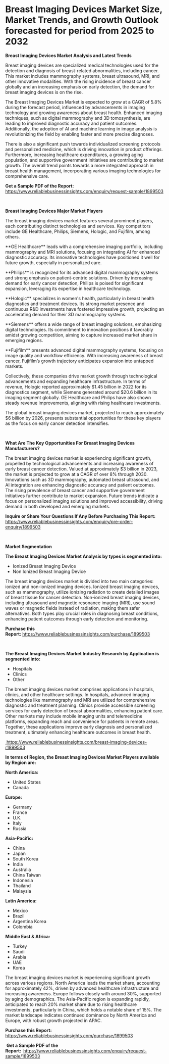 <p><h1>Breast Imaging Devices Market Size, Market Trends, and Growth Outlook forecasted for period from 2025 to 2032</h1></p><p><strong>Breast Imaging Devices Market Analysis and Latest Trends</strong></p>
<p><p>Breast imaging devices are specialized medical technologies used for the detection and diagnosis of breast-related abnormalities, including cancer. This market includes mammography systems, breast ultrasound, MRI, and other innovative modalities. With the rising incidence of breast cancer globally and an increasing emphasis on early detection, the demand for breast imaging devices is on the rise.</p><p>The Breast Imaging Devices Market is expected to grow at a CAGR of 5.8% during the forecast period, influenced by advancements in imaging technology and growing awareness about breast health. Enhanced imaging techniques, such as digital mammography and 3D tomosynthesis, are leading to improved diagnostic accuracy and patient outcomes. Additionally, the adoption of AI and machine learning in image analysis is revolutionizing the field by enabling faster and more precise diagnoses.</p><p>There is also a significant push towards individualized screening protocols and personalized medicine, which is driving innovation in product offerings. Furthermore, increasing healthcare expenditures, a growing aging population, and supportive government initiatives are contributing to market growth. The overall trend points towards a more integrated approach in breast health management, incorporating various imaging technologies for comprehensive care.</p></p>
<p><strong>Get a Sample PDF of the Report:&nbsp;</strong> <a href="https://www.reliablebusinessinsights.com/enquiry/request-sample/1899503?utm_campaign=1113&utm_medium=2&utm_source=Github&utm_content=ia&utm_term=16042025&utm_id=breast-imaging-devices">https://www.reliablebusinessinsights.com/enquiry/request-sample/1899503</a></p>
<p>&nbsp;</p>
<p><strong>Breast Imaging Devices Major Market Players</strong></p>
<p><p>The breast imaging devices market features several prominent players, each contributing distinct technologies and services. Key competitors include GE Healthcare, Philips, Siemens, Hologic, and Fujifilm, among others.</p><p>**GE Healthcare** leads with a comprehensive imaging portfolio, including mammography and MRI solutions, focusing on integrating AI for enhanced diagnostic accuracy. Its innovative technologies have positioned it well for future growth, especially in personalized care. </p><p>**Philips** is recognized for its advanced digital mammography systems and strong emphasis on patient-centric solutions. Driven by increasing demand for early cancer detection, Philips is poised for significant expansion, leveraging its expertise in healthcare technology.</p><p>**Hologic** specializes in women's health, particularly in breast health diagnostics and treatment devices. Its strong market presence and continuous R&D investments have fostered impressive growth, projecting an accelerating demand for their 3D mammography systems.</p><p>**Siemens** offers a wide range of breast imaging solutions, emphasizing digital technologies. Its commitment to innovation positions it favorably amidst growing competition, aiming to capture increased market share in emerging regions.</p><p>**Fujifilm** presents advanced digital mammography systems, focusing on image quality and workflow efficiency. With increasing awareness of breast cancer, Fujifilm’s growth trajectory anticipates expansion into untapped markets.</p><p>Collectively, these companies drive market growth through technological advancements and expanding healthcare infrastructure. In terms of revenue, Hologic reported approximately $1.45 billion in 2022 for its diagnostics segment, while Siemens generated around $20.6 billion in its imaging segment globally. GE Healthcare and Philips have also shown steady revenue improvements, aligning with rising healthcare investments.</p><p>The global breast imaging devices market, projected to reach approximately $6 billion by 2026, presents substantial opportunities for these key players as the focus on early cancer detection intensifies.</p></p>
<p>&nbsp;</p>
<p><strong>What Are The Key Opportunities For Breast Imaging Devices Manufacturers?</strong></p>
<p><p>The breast imaging devices market is experiencing significant growth, propelled by technological advancements and increasing awareness of early breast cancer detection. Valued at approximately $3 billion in 2023, the market is projected to grow at a CAGR of over 8% through 2030. Innovations such as 3D mammography, automated breast ultrasound, and AI integration are enhancing diagnostic accuracy and patient outcomes. The rising prevalence of breast cancer and supportive government initiatives further contribute to market expansion. Future trends indicate a focus on personalized imaging solutions and improved accessibility, driving demand in both developed and emerging markets.</p></p>
<p><strong>Inquire or Share Your Questions If Any Before Purchasing This Report:</strong> <a href="https://www.reliablebusinessinsights.com/enquiry/pre-order-enquiry/1899503?utm_campaign=1113&utm_medium=2&utm_source=Github&utm_content=ia&utm_term=16042025&utm_id=breast-imaging-devices">https://www.reliablebusinessinsights.com/enquiry/pre-order-enquiry/1899503</a></p>
<p>&nbsp;</p>
<p><strong>Market Segmentation</strong></p>
<p><strong>The Breast Imaging Devices Market Analysis by types is segmented into:</strong></p>
<p><ul><li>Ionized Breast Imaging Device</li><li>Non Ionized Breast Imaging Device</li></ul></p>
<p><p>The breast imaging devices market is divided into two main categories: ionized and non-ionized imaging devices. Ionized breast imaging devices, such as mammography, utilize ionizing radiation to create detailed images of breast tissue for cancer detection. Non-ionized breast imaging devices, including ultrasound and magnetic resonance imaging (MRI), use sound waves or magnetic fields instead of radiation, making them safer alternatives. Both types play crucial roles in diagnosing breast conditions, enhancing patient outcomes through early detection and monitoring.</p></p>
<p><strong>Purchase this Report:&nbsp;</strong><a href="https://www.reliablebusinessinsights.com/purchase/1899503?utm_campaign=1113&utm_medium=2&utm_source=Github&utm_content=ia&utm_term=16042025&utm_id=breast-imaging-devices">https://www.reliablebusinessinsights.com/purchase/1899503</a></p>
<p>&nbsp;</p>
<p><strong>The Breast Imaging Devices Market Industry Research by Application is segmented into:</strong></p>
<p><ul><li>Hospitals</li><li>Clinics</li><li>Other</li></ul></p>
<p><p>The breast imaging devices market comprises applications in hospitals, clinics, and other healthcare settings. In hospitals, advanced imaging technologies like mammography and MRI are utilized for comprehensive diagnostic and treatment planning. Clinics provide accessible screening services for early detection of breast abnormalities, enhancing patient care. Other markets may include mobile imaging units and telemedicine platforms, expanding reach and convenience for patients in remote areas. Together, these applications improve early diagnosis and personalized treatment, ultimately enhancing healthcare outcomes in breast health.</p></p>
<p><a href="https://www.reliablebusinessinsights.com/breast-imaging-devices-r1899503?utm_campaign=1113&utm_medium=2&utm_source=Github&utm_content=ia&utm_term=16042025&utm_id=breast-imaging-devices">&nbsp;https://www.reliablebusinessinsights.com/breast-imaging-devices-r1899503</a></p>
<p><strong>In terms of Region, the Breast Imaging Devices Market Players available by Region are:</strong></p>
<p>
    <p> <strong> North America: </strong>
        <ul>
            <li>United States</li>
            <li>Canada</li>
        </ul>
        </p> 
    <p> <strong> Europe: </strong>
        <ul>
            <li>Germany</li>
            <li>France</li>
            <li>U.K.</li>
            <li>Italy</li>
            <li>Russia</li>
        </ul>
        </p> 
    <p> <strong> Asia-Pacific: </strong>
        <ul>
            <li>China</li>
            <li>Japan</li>
            <li>South Korea</li>
            <li>India</li>
            <li>Australia</li>
            <li>China Taiwan</li>
            <li>Indonesia</li>
            <li>Thailand</li>
            <li>Malaysia</li>
        </ul>
        </p> 
    <p> <strong> Latin America: </strong>
        <ul>
            <li>Mexico</li>
            <li>Brazil</li>
            <li>Argentina Korea</li>
            <li>Colombia</li>
        </ul>
        </p> 
    <p> <strong> Middle East & Africa: </strong>
        <ul>
            <li>Turkey</li>
            <li>Saudi</li>
            <li>Arabia</li>
            <li>UAE</li>
            <li>Korea</li>
        </ul>
    </p>
    </p>
<p><p>The breast imaging devices market is experiencing significant growth across various regions. North America leads the market share, accounting for approximately 42%, driven by advanced healthcare infrastructure and increasing awareness. Europe follows closely with around 30%, supported by aging demographics. The Asia-Pacific region is expanding rapidly, anticipated to reach 20% market share due to rising healthcare investments, particularly in China, which holds a notable share of 15%. The market landscape indicates continued dominance by North America and Europe, with robust growth projected in APAC.</p></p>
<p><strong>Purchase this Report: </strong><a href="https://www.reliablebusinessinsights.com/purchase/1899503?utm_campaign=1113&utm_medium=2&utm_source=Github&utm_content=ia&utm_term=16042025&utm_id=breast-imaging-devices">https://www.reliablebusinessinsights.com/purchase/1899503</a></p>
<p>&nbsp;<strong>Get a Sample PDF of the Report:&nbsp;&nbsp;</strong><a href="https://www.reliablebusinessinsights.com/enquiry/request-sample/1899503?utm_campaign=1113&utm_medium=2&utm_source=Github&utm_content=ia&utm_term=16042025&utm_id=breast-imaging-devices">https://www.reliablebusinessinsights.com/enquiry/request-sample/1899503</a></p>
<p><strong></strong></p>
<p><p></p><p></p><p></p></p>